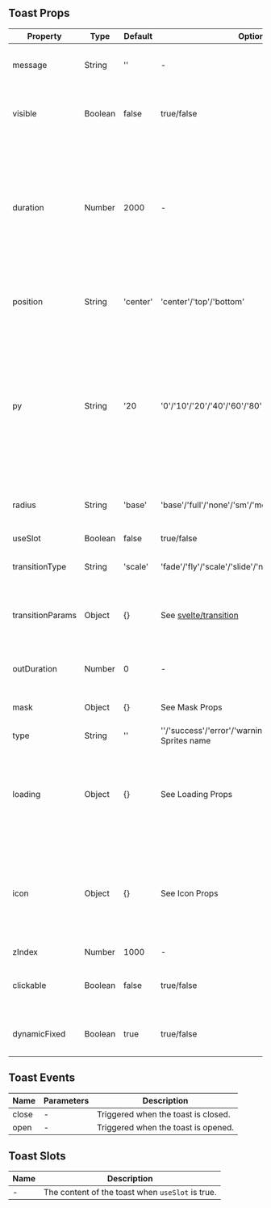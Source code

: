 ## Toast Props

| Property         | Type    | Default  | Options                                                                     | Required | Description                                                                                                                                             |     |
| ---------------- | ------- | -------- | --------------------------------------------------------------------------- | -------- | ------------------------------------------------------------------------------------------------------------------------------------------------------- | --- |
| message          | String  | ''       | -                                                                           | N        | The message to display in the notification.                                                                                                             |     |
| visible          | Boolean | false    | true/false                                                                  | N        | Whether the notification should be visible or hidden.                                                                                                   |     |
| duration         | Number  | 2000     | -                                                                           | N        | The duration in milliseconds for which the notification should remain visible. A value of 0 means it won't automatically close.                         |     |
| position         | String  | 'center' | 'center'/'top'/'bottom'                                                     | N        | The position where the notification should be displayed.                                                                                                |     |
| py               | String  | '20      | '0'/'10'/'20'/'40'/'60'/'80'                                                | N        | The position offset from the top or bottom of the screen when the notification is displayed. This property is ignored when position is set to 'center'. |     |
| radius           | String  | 'base'   | 'base'/'full'/'none'/'sm'/'md'/'lg'/'xl'/'2xl'                              | N        | The style of the notification's corners.                                                                                                                |     |
| useSlot          | Boolean | false    | true/false                                                                  | N        | Whether to use a slot.                                                                                                                                  |     |
| transitionType   | String  | 'scale'  | 'fade'/'fly'/'scale'/'slide'/'none'                                         | N        | The type of animation to use.                                                                                                                           |     |
| transitionParams | Object  | {}       | See [svelte/transition](https://svelte.dev/docs#run-time-svelte-transition) | N        | Animation parameters, with the default duration set to 300ms.                                                                                           |
| outDuration      | Number  | 0        | -                                                                           | N        | Duration of the exit animation in milliseconds.                                                                                                         |
| mask             | Object  | {}       | See Mask Props                                                              | N        | Parameters for the mask layer.                                                                                                                          |
| type             | String  | ''       | ''/'success'/'error'/'warning'/'info'/'loading'/SVG Sprites name                  | N        | Type of notification.                                                                                                                                   |
| loading          | Object  | {}       | See Loading Props                                                           | N        | Parameters for the loading component, only effective when the type is 'loading'.                                                                        |
| icon             | Object  | {}       | See Icon Props                                                              | N        | Parameters for the icon component, only effective when the type is non-empty and non-'loading'.                                                         |
| zIndex           | Number  | 1000     | -                                                                           | N        | z-index.                                                                                                                                                |
| clickable        | Boolean | false    | true/false                                                                  | N        | Whether the notification area is clickable through.                                                                                                     |
| dynamicFixed     | Boolean | true     | true/false                                                                  | N        | Whether to dynamically fix the position.                                                                                                                |

## Toast Events

| Name  | Parameters | Description                         |
| ----- | ---------- | ----------------------------------- |
| close | -          | Triggered when the toast is closed. |
| open  | -          | Triggered when the toast is opened. |

## Toast Slots

| Name | Description                                      |
| ---- | ------------------------------------------------ |
| -    | The content of the toast when `useSlot` is true. |
